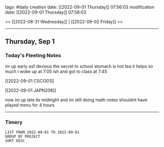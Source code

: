 tags: #daily
creation date: [[2022-09-01 Thursday]] 07:56:03
modification date: [[2022-09-01 Thursday]] 07:56:03

<< [[2022-08-31 Wednesday]] | [[2022-09-02 Friday]] >> 

---

## Thursday, Sep 1

### Today's Fleeting Notes

im up early asf devious the secret to school stomach is hot tea it helps so much
i woke up at 7:05 ish and got to class at 7:45 

[[2022-09-01 CSCI301]]

[[2022-09-01 JAPN208]]

now im up late its midnight and im still doing math notes shouldnt have played monu for 4 hours

---

### Timery
```toggl
LIST FROM 2022-09-01 TO 2022-09-01
GROUP BY PROJECT
SORT DESC
```
